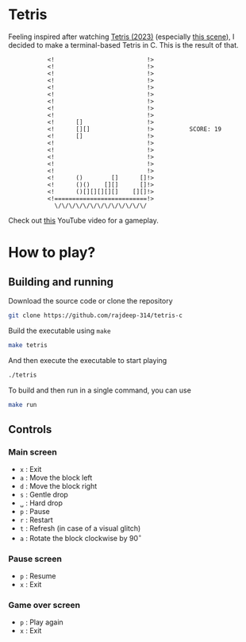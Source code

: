 # Tetris

Feeling inspired after watching
[Tetris (2023)](https://en.wikipedia.org/wiki/Tetris_(film)) (especially
[this scene](https://www.youtube.com/watch?v=c0qEO3gisvo)), I decided to make a
terminal-based Tetris in C. This is the result of that.


```
           <!                          !>
           <!                          !>
           <!                          !>
           <!                          !>
           <!                          !>
           <!                          !>
           <!                          !>
           <!                          !>
           <!                          !>
           <!      []                  !>
           <!      [][]                !>          SCORE: 19
           <!      []                  !>
           <!                          !>
           <!                          !>
           <!                          !>
           <!                          !>
           <!                          !>
           <!      ()        []      []!>
           <!      ()()    [][]      []!>
           <!      ()[][][][][]    [][]!>
           <!==========================!>
             \/\/\/\/\/\/\/\/\/\/\/\/\/
```

Check out [this](https://www.youtube.com/watch?v=iaHm9NIWYfU) YouTube video for
a gameplay.


# How to play?

## Building and running

Download the source code or clone the repository
```bash
git clone https://github.com/rajdeep-314/tetris-c
```

Build the executable using `make`
```bash
make tetris
```

And then execute the executable to start playing
```bash
./tetris
```

To build and then run in a single command, you can use
```bash
make run
```

## Controls

### Main screen

- `x` : Exit
- `a` : Move the block left
- `d` : Move the block right
- `s` : Gentle drop
- `␣` : Hard drop
- `p` : Pause
- `r` : Restart
- `t` : Refresh (in case of a visual glitch)
- `a` : Rotate the block clockwise by $90^\circ$

### Pause screen

- `p` : Resume
- `x` : Exit

### Game over screen

- `p` : Play again
- `x` : Exit

